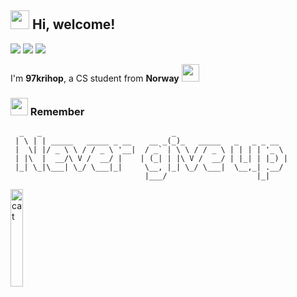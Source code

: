 <h2> <img src="https://avatars1.githubusercontent.com/u/70753047?s=200&v=4" width="30" /> Hi, welcome! </h2>
 
![](https://visitor-badge.glitch.me/badge?page_id=97krihop.97krihop) ![](http://hits.dwyl.com/97krihop/97krihop.svg) [![](https://img.shields.io/badge/follow-me-inactive?logo=github&style=flat-square)](https://github.com/97krihop) 

I'm **97krihop**, a CS student from **Norway** <img src="https://www.flaticon.com/svg/static/icons/svg/939/939700.svg" width="28" />
<h3> <img src="https://emojis.slackmojis.com/emojis/images/1569381018/6481/heart-8bit-1.gif?1569381018" width="28" /> Remember</h3>

```
  _   _                             _                         
 | \ | | _____   _____ _ __    __ _(_)_   _____   _   _ _ __  
 |  \| |/ _ \ \ / / _ \ '__|  / _` | \ \ / / _ \ | | | | '_ \ 
 | |\  |  __/\ V /  __/ |    | (_| | |\ V /  __/ | |_| | |_) |
 |_| \_|\___| \_/ \___|_|     \__, |_| \_/ \___|  \__,_| .__/ 
                              |___/                    |_|    
```

<img align="center" src="https://media.giphy.com/media/3oKIPnAiaMCws8nOsE/giphy.gif?cid=ecf05e47p9ti2pxjdhv5yol5g21vcjrfwfnjclddsriibzpq&rid=giphy.gif" alt="cat" width="20%" height="20%">
